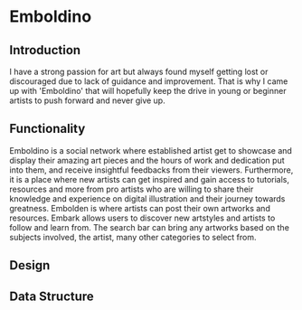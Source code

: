 # Emboldino

## Introduction

I have a strong passion for art but always found myself getting lost or discouraged due to lack of guidance and improvement. That is why I came up with 'Emboldino' that will hopefully keep the drive in young or beginner artists to push forward and never give up. 

## Functionality

Emboldino is a social network where established artist get to showcase and display their amazing art pieces and the hours of work and dedication put into them, and receive insightful feedbacks from their viewers. Furthermore, it is a place where new artists can get inspired and gain access to tutorials, resources and more from pro artists who are willing to share their knowledge and experience on digital illustration and their journey towards greatness. Embolden is where artists can post their own artworks and resources. Embark allows users to discover new artstyles and artists to follow and learn from. The search bar can bring any artworks based on the subjects involved, the artist, many other categories to select from. 

## Design

## Data Structure



